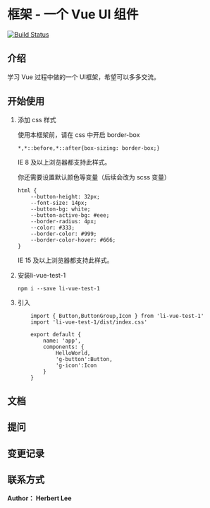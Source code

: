 # 框架 - 一个 Vue UI 组件
[![Build Status](https://travis-ci.org/ls506507881/Li-vue-wheels.svg?branch=master)](https://travis-ci.org/ls506507881/Li-vue-wheels)

## 介绍
学习 Vue 过程中做的一个 UI框架，希望可以多多交流。

## 开始使用

1. 添加 css 样式

	使用本框架前，请在 css 中开启 border-box

	```
	*,*::before,*::after{box-sizing: border-box;}
	```
	IE 8 及以上浏览器都支持此样式。

	你还需要设置默认颜色等变量（后续会改为 scss 变量）
	```
	html {
		--button-height: 32px;
		--font-size: 14px;
		--button-bg: white;
		--button-active-bg: #eee;
		--border-radius: 4px;
		--color: #333;
		--border-color: #999;
		--border-color-hover: #666;
	}
	```
	IE 15 及以上浏览器都支持此样式。
2. 安装li-vue-test-1
	```
	npm i --save li-vue-test-1
	```
3. 引入
	```
		import { Button,ButtonGroup,Icon } from 'li-vue-test-1'
		import 'li-vue-test-1/dist/index.css'

		export default {
			name: 'app',
			components: {
				HelloWorld,
				'g-button':Button,
				'g-icon':Icon
			}
		}
	```
	
## 文档

## 提问

## 变更记录

## 联系方式






**Author： Herbert Lee**

